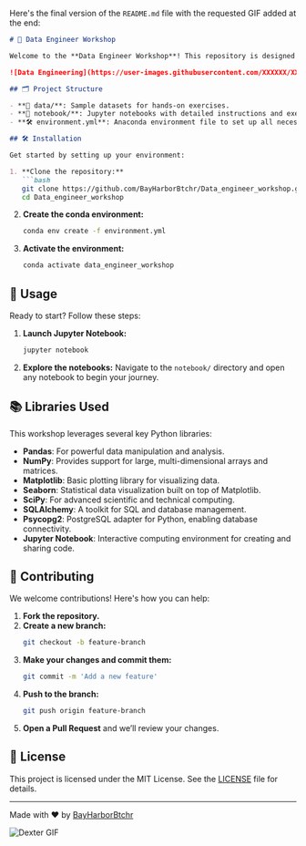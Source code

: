 Here's the final version of the `README.md` file with the requested GIF added at the end:

```markdown
# 🚀 Data Engineer Workshop

Welcome to the **Data Engineer Workshop**! This repository is designed to help you dive into the world of data engineering, focusing on data processing, analysis, and engineering tasks using Python and powerful tools.

![Data Engineering](https://user-images.githubusercontent.com/XXXXXX/XXXXX/data_engineer_banner.png) <!-- Replace with an actual image or remove this line -->

## 🗂 Project Structure

- **📂 data/**: Sample datasets for hands-on exercises.
- **📓 notebook/**: Jupyter notebooks with detailed instructions and exercises.
- **🛠 environment.yml**: Anaconda environment file to set up all necessary dependencies.

## 🛠 Installation

Get started by setting up your environment:

1. **Clone the repository:**
   ```bash
   git clone https://github.com/BayHarborBtchr/Data_engineer_workshop.git
   cd Data_engineer_workshop
   ```

2. **Create the conda environment:**
   ```bash
   conda env create -f environment.yml
   ```

3. **Activate the environment:**
   ```bash
   conda activate data_engineer_workshop
   ```

## 🚀 Usage

Ready to start? Follow these steps:

1. **Launch Jupyter Notebook:**
   ```bash
   jupyter notebook
   ```

2. **Explore the notebooks:**
   Navigate to the `notebook/` directory and open any notebook to begin your journey.

## 📚 Libraries Used

This workshop leverages several key Python libraries:

- **Pandas**: For powerful data manipulation and analysis.
- **NumPy**: Provides support for large, multi-dimensional arrays and matrices.
- **Matplotlib**: Basic plotting library for visualizing data.
- **Seaborn**: Statistical data visualization built on top of Matplotlib.
- **SciPy**: For advanced scientific and technical computing.
- **SQLAlchemy**: A toolkit for SQL and database management.
- **Psycopg2**: PostgreSQL adapter for Python, enabling database connectivity.
- **Jupyter Notebook**: Interactive computing environment for creating and sharing code.

## 🤝 Contributing

We welcome contributions! Here's how you can help:

1. **Fork the repository.**
2. **Create a new branch:**
   ```bash
   git checkout -b feature-branch
   ```
3. **Make your changes and commit them:**
   ```bash
   git commit -m 'Add a new feature'
   ```
4. **Push to the branch:**
   ```bash
   git push origin feature-branch
   ```
5. **Open a Pull Request** and we’ll review your changes.

## 📜 License

This project is licensed under the MIT License. See the [LICENSE](LICENSE) file for details.

---

Made with ❤️ by [BayHarborBtchr](https://github.com/BayHarborBtchr)

![Dexter GIF](./tumblr_lux2mbKJmn1qbj99lo1_500.gif) <!-- Ensure the gif is in the repository -->
```
